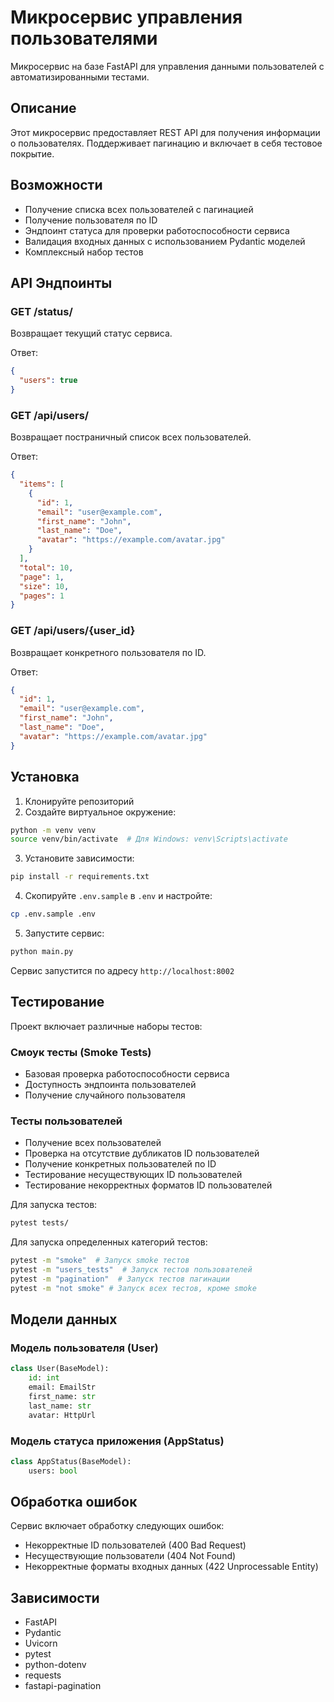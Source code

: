 # Микросервис управления пользователями

Микросервис на базе FastAPI для управления данными пользователей с автоматизированными тестами.

## Описание

Этот микросервис предоставляет REST API для получения информации о пользователях. Поддерживает пагинацию и включает в себя тестовое покрытие.

## Возможности

- Получение списка всех пользователей с пагинацией
- Получение пользователя по ID
- Эндпоинт статуса для проверки работоспособности сервиса
- Валидация входных данных с использованием Pydantic моделей
- Комплексный набор тестов

## API Эндпоинты

### GET /status/

Возвращает текущий статус сервиса.

Ответ:

```json
{
  "users": true
}
```

### GET /api/users/

Возвращает постраничный список всех пользователей.

Ответ:

```json
{
  "items": [
    {
      "id": 1,
      "email": "user@example.com",
      "first_name": "John",
      "last_name": "Doe",
      "avatar": "https://example.com/avatar.jpg"
    }
  ],
  "total": 10,
  "page": 1,
  "size": 10,
  "pages": 1
}
```

### GET /api/users/{user_id}

Возвращает конкретного пользователя по ID.

Ответ:

```json
{
  "id": 1,
  "email": "user@example.com",
  "first_name": "John",
  "last_name": "Doe",
  "avatar": "https://example.com/avatar.jpg"
}
```

## Установка

1. Клонируйте репозиторий
2. Создайте виртуальное окружение:

```bash
python -m venv venv
source venv/bin/activate  # Для Windows: venv\Scripts\activate
```

3. Установите зависимости:

```bash
pip install -r requirements.txt
```

4. Скопируйте `.env.sample` в `.env` и настройте:

```bash
cp .env.sample .env
```

5. Запустите сервис:

```bash
python main.py
```

Сервис запустится по адресу `http://localhost:8002`

## Тестирование

Проект включает различные наборы тестов:

### Смоук тесты (Smoke Tests)

- Базовая проверка работоспособности сервиса
- Доступность эндпоинта пользователей
- Получение случайного пользователя

### Тесты пользователей

- Получение всех пользователей
- Проверка на отсутствие дубликатов ID пользователей
- Получение конкретных пользователей по ID
- Тестирование несуществующих ID пользователей
- Тестирование некорректных форматов ID пользователей

Для запуска тестов:

```bash
pytest tests/
```

Для запуска определенных категорий тестов:

```bash
pytest -m "smoke"  # Запуск smoke тестов
pytest -m "users_tests"  # Запуск тестов пользователей
pytest -m "pagination"  # Запуск тестов пагинации
pytest -m "not smoke" # Запуск всех тестов, кроме smoke
```

## Модели данных

### Модель пользователя (User)

```python
class User(BaseModel):
    id: int
    email: EmailStr
    first_name: str
    last_name: str
    avatar: HttpUrl
```

### Модель статуса приложения (AppStatus)

```python
class AppStatus(BaseModel):
    users: bool
```

## Обработка ошибок

Сервис включает обработку следующих ошибок:

- Некорректные ID пользователей (400 Bad Request)
- Несуществующие пользователи (404 Not Found)
- Некорректные форматы входных данных (422 Unprocessable Entity)

## Зависимости

- FastAPI
- Pydantic
- Uvicorn
- pytest
- python-dotenv
- requests
- fastapi-pagination
